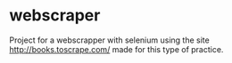 # webscraper
Project for a webscrapper with selenium using the site http://books.toscrape.com/ made for this type of practice. 
